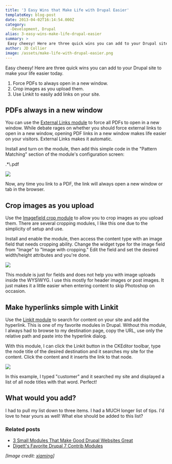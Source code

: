 ```yaml
---
title: '3 Easy Wins that Make Life with Drupal Easier'
templateKey: blog-post
date: 2013-04-02T16:14:54.000Z
category: 
  -Development, Drupal
alias: 3-easy-wins-make-life-drupal-easier
summary: > 
 Easy cheesy! Here are three quick wins you can add to your Drupal site to make your life easier today.
author: JD Collier
image: /assets/make-life-with-drupal-easier.png
---
```


Easy cheesy! Here are three quick wins you can add to your Drupal site to make your life easier today.

1.  Force PDFs to always open in a new window.
2.  Crop images as you upload them.
3.  Use Linkit to easily add links on your site.

**PDFs always in a new window**
-------------------------------

You can use the [External Links module](https://www.drupal.org/project/extlink) to force all PDFs to open in a new window. While debate rages on whether you should force external links to open in a new window, opening PDF links in a new window makes life easier on your visitors. External Links makes it automatic.

Install and turn on the module, then add this simple code in the "Pattern Matching" section of the module's configuration screen:

.\*\\.pdf 

![](/sites/default/files/crop_0.png)

Now, any time you link to a PDF, the link will always open a new window or tab in the browser.

**Crop images as you upload**
-----------------------------

Use the [Imagefield crop module](https://www.drupal.org/project/imagefield_crop) to allow you to crop images as you upload them. There are several cropping modules, I like this one due to the simplicity of setup and use.

Install and enable the module, then access the content type with an image field that needs cropping ability. Change the widget type for the image field from "Image" to "Image with cropping." Edit the field and set the desired width/height attributes and you're done.

![](/sites/default/files/imagefield_crop.jpeg)

This module is just for fields and does not help you with image uploads inside the WYSIWYG. I use this mostly for header images or post images. It just makes it a little easier when entering content to skip Photoshop on occasion.

**Make hyperlinks simple with Linkit**
--------------------------------------

Use the [Linkit module](https://www.drupal.org/project/linkit) to search for content on your site and add the hyperlink. This is one of my favorite modules in Drupal. Without this module, I always had to browse to my destination page, copy the URL, use only the relative path and paste into the hyperlink dialog. 

With this module, I can click the Linkit button in the CKEditor toolbar, type the node title of the desired destination and it searches my site for the content. Click the content and it inserts the link to that node.

![](/sites/default/files/linkit_4_0.png)

In this example, I typed "customer" and it searched my site and displayed a list of all node titles with that word. Perfect!

**What would you add?**
-----------------------

I had to pull my list down to three items. I had a MUCH longer list of tips. I'd love to hear yours as well! What else should be added to this list?

### **Related posts**

*   [3 Small Modules That Make Good Drupal Websites Great](/insights/3-small-modules-make-good-drupal-websites-great)
*   [Digett's Favorite Drupal 7 Contrib Modules](/insights/digett-s-favorite-drupal-7-contrib-modules)

_\[Image credit: [xiaming](http://www.flickr.com/photos/xiaming/50391986/sizes/m/in/photostream/)\]_